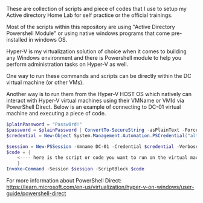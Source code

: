 These are collection of scripts and piece of codes that I use to setup my Active directory Home Lab for self practice or the official trainings.

Most of the scripts within this repository are using "Active Directory Powershell Module" or using native windows programs that come pre-installed in windows OS.

Hyper-V is my virtualization solution of choice when it comes to building any Windows environment and there is Powershell module to help you perform administration tasks on Hyper-V as well.

One way to run these commands and scripts can be directly within the DC virtual machine (or other VMs).

Another way is to run them from the Hyper-V HOST OS which natively can interact with Hyper-V virtual machines using their VMName or VMId via PowerShell Direct. Below is an example of connecting to DC-01 virtual machine and executing a piece of code.

```powershell
$plainPassword = "Passw0rd!"
$password = $plainPassword | ConvertTo-SecureString -asPlainText -Force
$credential = New-Object System.Management.Automation.PSCredential("alto\administrator", $password)

$session = New-PSSession -Vmname DC-01 -Credential $credential -Verbose
$code = {
	<---- here is the script or code you want to run on the virtual machine --->
	}
Invoke-Command -Session $session -ScriptBlock $code
```
For more information about PowerShell Direct: https://learn.microsoft.com/en-us/virtualization/hyper-v-on-windows/user-guide/powershell-direct
